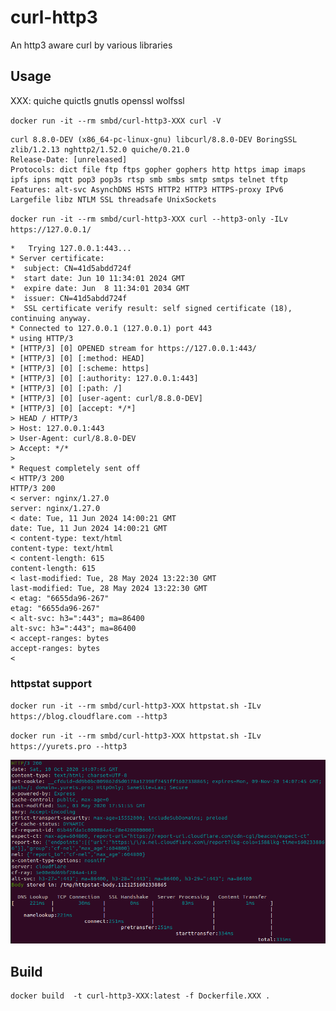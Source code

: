 # curl-http3

An http3 aware curl by various libraries

## Usage
XXX: quiche quictls gnutls openssl wolfssl

`docker run -it --rm smbd/curl-http3-XXX curl -V`
```
curl 8.8.0-DEV (x86_64-pc-linux-gnu) libcurl/8.8.0-DEV BoringSSL zlib/1.2.13 nghttp2/1.52.0 quiche/0.21.0
Release-Date: [unreleased]
Protocols: dict file ftp ftps gopher gophers http https imap imaps ipfs ipns mqtt pop3 pop3s rtsp smb smbs smtp smtps telnet tftp
Features: alt-svc AsynchDNS HSTS HTTP2 HTTP3 HTTPS-proxy IPv6 Largefile libz NTLM SSL threadsafe UnixSockets
```

`docker run -it --rm smbd/curl-http3-XXX curl --http3-only -ILv https://127.0.0.1/`
```
*   Trying 127.0.0.1:443...
* Server certificate:
*  subject: CN=41d5abdd724f
*  start date: Jun 10 11:34:01 2024 GMT
*  expire date: Jun  8 11:34:01 2034 GMT
*  issuer: CN=41d5abdd724f
*  SSL certificate verify result: self signed certificate (18), continuing anyway.
* Connected to 127.0.0.1 (127.0.0.1) port 443
* using HTTP/3
* [HTTP/3] [0] OPENED stream for https://127.0.0.1:443/
* [HTTP/3] [0] [:method: HEAD]
* [HTTP/3] [0] [:scheme: https]
* [HTTP/3] [0] [:authority: 127.0.0.1:443]
* [HTTP/3] [0] [:path: /]
* [HTTP/3] [0] [user-agent: curl/8.8.0-DEV]
* [HTTP/3] [0] [accept: */*]
> HEAD / HTTP/3
> Host: 127.0.0.1:443
> User-Agent: curl/8.8.0-DEV
> Accept: */*
> 
* Request completely sent off
< HTTP/3 200 
HTTP/3 200 
< server: nginx/1.27.0
server: nginx/1.27.0
< date: Tue, 11 Jun 2024 14:00:21 GMT
date: Tue, 11 Jun 2024 14:00:21 GMT
< content-type: text/html
content-type: text/html
< content-length: 615
content-length: 615
< last-modified: Tue, 28 May 2024 13:22:30 GMT
last-modified: Tue, 28 May 2024 13:22:30 GMT
< etag: "6655da96-267"
etag: "6655da96-267"
< alt-svc: h3=":443"; ma=86400
alt-svc: h3=":443"; ma=86400
< accept-ranges: bytes
accept-ranges: bytes
< 

```

### httpstat support

`docker run -it --rm smbd/curl-http3-XXX httpstat.sh -ILv https://blog.cloudflare.com --http3`

`docker run -it --rm smbd/curl-http3-XXX httpstat.sh -ILv https://yurets.pro --http3`

![](httpstat.png?raw=true "HTTPSTAT H3")


## Build

```
docker build  -t curl-http3-XXX:latest -f Dockerfile.XXX .

```
